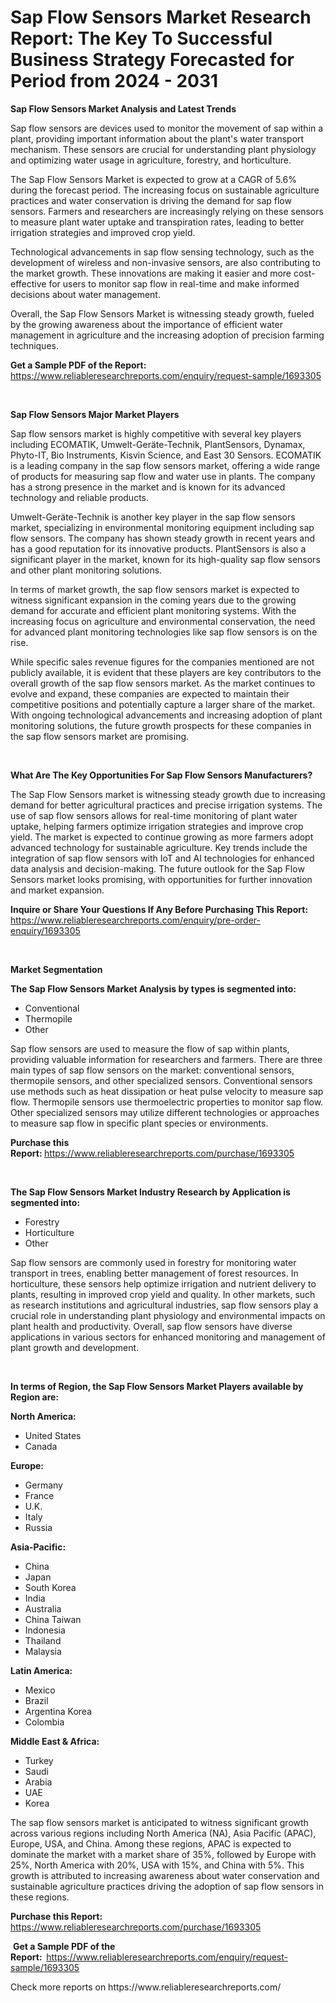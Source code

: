 <p><h1>Sap Flow Sensors Market Research Report: The Key To Successful Business Strategy Forecasted for Period from 2024 - 2031</h1></p><p><strong>Sap Flow Sensors Market Analysis and Latest Trends</strong></p>
<p><p>Sap flow sensors are devices used to monitor the movement of sap within a plant, providing important information about the plant's water transport mechanism. These sensors are crucial for understanding plant physiology and optimizing water usage in agriculture, forestry, and horticulture.</p><p>The Sap Flow Sensors Market is expected to grow at a CAGR of 5.6% during the forecast period. The increasing focus on sustainable agriculture practices and water conservation is driving the demand for sap flow sensors. Farmers and researchers are increasingly relying on these sensors to measure plant water uptake and transpiration rates, leading to better irrigation strategies and improved crop yield.</p><p>Technological advancements in sap flow sensing technology, such as the development of wireless and non-invasive sensors, are also contributing to the market growth. These innovations are making it easier and more cost-effective for users to monitor sap flow in real-time and make informed decisions about water management.</p><p>Overall, the Sap Flow Sensors Market is witnessing steady growth, fueled by the growing awareness about the importance of efficient water management in agriculture and the increasing adoption of precision farming techniques.</p></p>
<p><strong>Get a Sample PDF of the Report:&nbsp;</strong> <a href="https://www.reliableresearchreports.com/enquiry/request-sample/1693305">https://www.reliableresearchreports.com/enquiry/request-sample/1693305</a></p>
<p>&nbsp;</p>
<p><strong>Sap Flow Sensors Major Market Players</strong></p>
<p><p>Sap flow sensors market is highly competitive with several key players including ECOMATIK, Umwelt-Geräte-Technik, PlantSensors, Dynamax, Phyto-IT, Bio Instruments, Kisvin Science, and East 30 Sensors. ECOMATIK is a leading company in the sap flow sensors market, offering a wide range of products for measuring sap flow and water use in plants. The company has a strong presence in the market and is known for its advanced technology and reliable products.</p><p>Umwelt-Geräte-Technik is another key player in the sap flow sensors market, specializing in environmental monitoring equipment including sap flow sensors. The company has shown steady growth in recent years and has a good reputation for its innovative products. PlantSensors is also a significant player in the market, known for its high-quality sap flow sensors and other plant monitoring solutions.</p><p>In terms of market growth, the sap flow sensors market is expected to witness significant expansion in the coming years due to the growing demand for accurate and efficient plant monitoring systems. With the increasing focus on agriculture and environmental conservation, the need for advanced plant monitoring technologies like sap flow sensors is on the rise.</p><p>While specific sales revenue figures for the companies mentioned are not publicly available, it is evident that these players are key contributors to the overall growth of the sap flow sensors market. As the market continues to evolve and expand, these companies are expected to maintain their competitive positions and potentially capture a larger share of the market. With ongoing technological advancements and increasing adoption of plant monitoring solutions, the future growth prospects for these companies in the sap flow sensors market are promising.</p></p>
<p>&nbsp;</p>
<p><strong>What Are The Key Opportunities For Sap Flow Sensors Manufacturers?</strong></p>
<p><p>The Sap Flow Sensors market is witnessing steady growth due to increasing demand for better agricultural practices and precise irrigation systems. The use of sap flow sensors allows for real-time monitoring of plant water uptake, helping farmers optimize irrigation strategies and improve crop yield. The market is expected to continue growing as more farmers adopt advanced technology for sustainable agriculture. Key trends include the integration of sap flow sensors with IoT and AI technologies for enhanced data analysis and decision-making. The future outlook for the Sap Flow Sensors market looks promising, with opportunities for further innovation and market expansion.</p></p>
<p><strong>Inquire or Share Your Questions If Any Before Purchasing This Report:</strong> <a href="https://www.reliableresearchreports.com/enquiry/pre-order-enquiry/1693305">https://www.reliableresearchreports.com/enquiry/pre-order-enquiry/1693305</a></p>
<p>&nbsp;</p>
<p><strong>Market Segmentation</strong></p>
<p><strong>The Sap Flow Sensors Market Analysis by types is segmented into:</strong></p>
<p><ul><li>Conventional</li><li>Thermopile</li><li>Other</li></ul></p>
<p><p>Sap flow sensors are used to measure the flow of sap within plants, providing valuable information for researchers and farmers. There are three main types of sap flow sensors on the market: conventional sensors, thermopile sensors, and other specialized sensors. Conventional sensors use methods such as heat dissipation or heat pulse velocity to measure sap flow. Thermopile sensors use thermoelectric properties to monitor sap flow. Other specialized sensors may utilize different technologies or approaches to measure sap flow in specific plant species or environments.</p></p>
<p><strong>Purchase this Report:&nbsp;</strong><a href="https://www.reliableresearchreports.com/purchase/1693305">https://www.reliableresearchreports.com/purchase/1693305</a></p>
<p>&nbsp;</p>
<p><strong>The Sap Flow Sensors Market Industry Research by Application is segmented into:</strong></p>
<p><ul><li>Forestry</li><li>Horticulture</li><li>Other</li></ul></p>
<p><p>Sap flow sensors are commonly used in forestry for monitoring water transport in trees, enabling better management of forest resources. In horticulture, these sensors help optimize irrigation and nutrient delivery to plants, resulting in improved crop yield and quality. In other markets, such as research institutions and agricultural industries, sap flow sensors play a crucial role in understanding plant physiology and environmental impacts on plant health and productivity. Overall, sap flow sensors have diverse applications in various sectors for enhanced monitoring and management of plant growth and development.</p></p>
<p>&nbsp;</p>
<p><strong>In terms of Region, the Sap Flow Sensors Market Players available by Region are:</strong></p>
<p>
    <p> <strong> North America: </strong>
        <ul>
            <li>United States</li>
            <li>Canada</li>
        </ul>
        </p> 
    <p> <strong> Europe: </strong>
        <ul>
            <li>Germany</li>
            <li>France</li>
            <li>U.K.</li>
            <li>Italy</li>
            <li>Russia</li>
        </ul>
        </p> 
    <p> <strong> Asia-Pacific: </strong>
        <ul>
            <li>China</li>
            <li>Japan</li>
            <li>South Korea</li>
            <li>India</li>
            <li>Australia</li>
            <li>China Taiwan</li>
            <li>Indonesia</li>
            <li>Thailand</li>
            <li>Malaysia</li>
        </ul>
        </p> 
    <p> <strong> Latin America: </strong>
        <ul>
            <li>Mexico</li>
            <li>Brazil</li>
            <li>Argentina Korea</li>
            <li>Colombia</li>
        </ul>
        </p> 
    <p> <strong> Middle East & Africa: </strong>
        <ul>
            <li>Turkey</li>
            <li>Saudi</li>
            <li>Arabia</li>
            <li>UAE</li>
            <li>Korea</li>
        </ul>
    </p>
    </p>
<p><p>The sap flow sensors market is anticipated to witness significant growth across various regions including North America (NA), Asia Pacific (APAC), Europe, USA, and China. Among these regions, APAC is expected to dominate the market with a market share of 35%, followed by Europe with 25%, North America with 20%, USA with 15%, and China with 5%. This growth is attributed to increasing awareness about water conservation and sustainable agriculture practices driving the adoption of sap flow sensors in these regions.</p></p>
<p><strong>Purchase this Report: </strong><a href="https://www.reliableresearchreports.com/purchase/1693305">https://www.reliableresearchreports.com/purchase/1693305</a></p>
<p>&nbsp;<strong>Get a Sample PDF of the Report:&nbsp;&nbsp;</strong><a href="https://www.reliableresearchreports.com/enquiry/request-sample/1693305">https://www.reliableresearchreports.com/enquiry/request-sample/1693305</a></p>
<p><strong></strong></p>
<p>Check more reports on https://www.reliableresearchreports.com/</p>